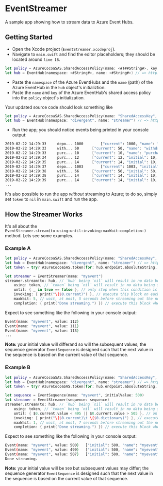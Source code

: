 # EventStreamer
A sample app showing how to stream data to Azure Event Hubs. 

## Getting Started
 * Open the Xcode project (`EventStreamer.xcodeproj`).
 * Navigate to `main.swift` and find the editor placeholders; they should be located around `line 18`.
 ```swift
 let policy = AzureCocoaSAS.SharedAccessPolicy(name: <#T##String#>, key: <#T##String#>)
 let hub = EventHub(namespace: <#String#>, name: <#String#>) // => http://$namespace.servicebus.windows.net/$name
 ```
 * Paste the `namespace` of the Azure EventHubs and the `name` (path) of the Azure EventHub in the `hub` object's initializtion.
 * Paste the `name` and `key` of the Azure EventHub's shared access policy into the `policy` object's initialization.

 Your updated source code should look something like
 ```swift
 let policy = AzureCocoaSAS.SharedAccessPolicy(name: "SharedAccessKey", key: "Jp9cUB1iCF=")
 let hub = EventHub(namespace: "divergent", name: "streamer") // => http://divergent.servicebus.windows.net/streamer
```



 * Run the app; you should notice events being printed in your console output:
 ```sh
2019-02-22 14:29:33		depo...	1000 		["current": 1000, "name": "deposit", "initial": 1000]
2019-02-22 14:29:33		with...	50 		["current": 50, "name": "withdrawal", "initial": 50]
2019-02-22 14:29:33		purc...	10 		["current": 10, "name": "purchase", "initial": 10]
2019-02-22 14:29:34		purc...	12 		["current": 12, "initial": 10, "name": "purchase", "previous": 10]
2019-02-22 14:29:35		purc...	14 		["current": 14, "initial": 10, "name": "purchase", "previous": 12]
2019-02-22 14:29:37		depo...	1003 		["current": 1003, "initial": 1000, "name": "deposit", "previous": 1000]
2019-02-22 14:29:38		with...	56 		["current": 56, "initial": 50, "name": "withdrawal", "previous": 50]
2019-02-22 14:29:38		purc...	14 		["current": 14, "initial": 10, "name": "purchase", "previous": 14]
2019-02-22 14:29:39		purc...	14 		["current": 14, "initial": 10, "name": "purchase", "previous": 14]
...
```
 
 It's also possible to run the app *without* streaming to Azure; to do so, simply set `token` to `nil` in `main.swift` and run the app.

## How the Streamer Works
It's all about the `EventStreamer.stream(to:using:until:invoking:maxWait:completion:)` method. Lets see some examples.

### Example A

```swift
let policy = AzureCocoaSAS.SharedAccessPolicy(name: "SharedAccessKey", key: "Jp9cUB1iCF=")
let hub = EventHub(namespace: "divergent", name: "streamer") // => http://divergent.servicebus.windows.net/streamer
let token = try? AzureCocoaSAS.token(for: hub.endpoint.absoluteString, using: policy, lifetime: 60 * 60) // expires after 1 hour

let streamer = EventStreamer(name: "myevent")
streamer.stream(to: hub, // `hub` being `nil` will result in no data being sent to Azure (i.e. offline mode)
    using: token, // `token` being `nil` will result in no data being sent to Azure (i.e. offline mode)
    until: { _ in true == false }, // only stop when this condition is met; this is a function mathing signature: (EventSequence)->Bool
    invoking: { print("\($0.current)") }, // execute this block on each event begin streamed; this is a function mathing signature: (EventSequence)->Void
    maxWait: 5, // wait, at most, 5 seconds before streaming out the next event
    completion: { print("Done streaming.") }) // execute this block when the termination condition is met; this is a function mathing signature: (Void)->Void
```

Expect to see something like the following in your console output:

```sh
Event(name: "myevent", value: 112)
Event(name: "myevent", value: 111)
Event(name: "myevent", value: 113)
...
```

**Note:** your initial value will differand so will the subsequent values; the sequence generator `EventSequence` is designed such that the next value in the sequence is based on the current value of that sequence.

### Example B

```swift
let policy = AzureCocoaSAS.SharedAccessPolicy(name: "SharedAccessKey", key: "Jp9cUB1iCF=")
let hub = EventHub(namespace: "divergent", name: "streamer") // => http://divergent.servicebus.windows.net/streamer
let token = try? AzureCocoaSAS.token(for: hub.endpoint.absoluteString, using: policy, lifetime: 60 * 60) // expires after 1 hour

let sequence = EventSequence(name: "myevent", initialValue: 500)
let streamer = EventStreamer(sequence: sequence)
streamer.stream(to: hub, // `hub` being `nil` will result in no data being sent to Azure (i.e. offline mode)
    using: token, // `token` being `nil` will result in no data being sent to Azure (i.e. offline mode)
    until: { $0.current.value < 495 || $0.current.value > 505 }, // only stop when this condition is met; this is a function mathing signature: (EventSequence)->Bool
    invoking: { print("\($0.current)\t \($0.dictionary)") }, // execute this block on each event begin streamed; this is a function mathing signature: (EventSequence)->Void
    maxWait: 1, // wait, at most, 7 seconds before streaming out the next event
    completion: { print("Done streaming.") }) // execute this block when the termination condition is met; this is a function mathing signature: (Void)->Void
```

Expect to see something like the following in your console output:

```sh
Event(name: "myevent", value: 500)	 ["initial": 500, "name": "myevent", "current": 500]
Event(name: "myevent", value: 499)	 ["initial": 500, "name": "myevent", "current": 499, "previous": 500]
Event(name: "myevent", value: 507)	 ["initial": 500, "name": "myevent", "current": 507, "previous": 499]
Done streaming.
```

**Note:** your initial value will be `500` but subsequent values may differ; the sequence generator `EventSequence` is designed such that the next value in the sequence is based on the current value of that sequence.
